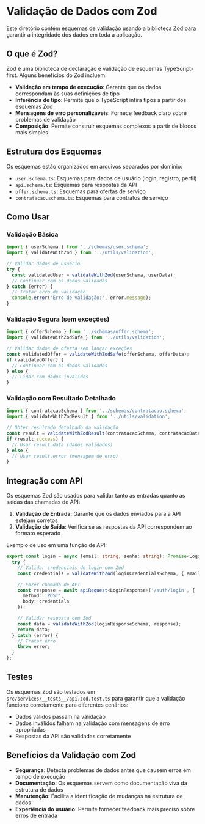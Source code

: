 # Validação de Dados com Zod

Este diretório contém esquemas de validação usando a biblioteca [Zod](https://github.com/colinhacks/zod) para garantir a integridade dos dados em toda a aplicação.

## O que é Zod?

Zod é uma biblioteca de declaração e validação de esquemas TypeScript-first. Alguns benefícios do Zod incluem:

- **Validação em tempo de execução**: Garante que os dados correspondam às suas definições de tipo
- **Inferência de tipo**: Permite que o TypeScript infira tipos a partir dos esquemas Zod
- **Mensagens de erro personalizáveis**: Fornece feedback claro sobre problemas de validação
- **Composição**: Permite construir esquemas complexos a partir de blocos mais simples

## Estrutura dos Esquemas

Os esquemas estão organizados em arquivos separados por domínio:

- `user.schema.ts`: Esquemas para dados de usuário (login, registro, perfil)
- `api.schema.ts`: Esquemas para respostas da API
- `offer.schema.ts`: Esquemas para ofertas de serviço
- `contratacao.schema.ts`: Esquemas para contratos de serviço

## Como Usar

### Validação Básica

```typescript
import { userSchema } from '../schemas/user.schema';
import { validateWithZod } from '../utils/validation';

// Validar dados de usuário
try {
  const validatedUser = validateWithZod(userSchema, userData);
  // Continuar com os dados validados
} catch (error) {
  // Tratar erro de validação
  console.error('Erro de validação:', error.message);
}
```

### Validação Segura (sem exceções)

```typescript
import { offerSchema } from '../schemas/offer.schema';
import { validateWithZodSafe } from '../utils/validation';

// Validar dados de oferta sem lançar exceções
const validatedOffer = validateWithZodSafe(offerSchema, offerData);
if (validatedOffer) {
  // Continuar com os dados validados
} else {
  // Lidar com dados inválidos
}
```

### Validação com Resultado Detalhado

```typescript
import { contratacaoSchema } from '../schemas/contratacao.schema';
import { validateWithZodResult } from '../utils/validation';

// Obter resultado detalhado da validação
const result = validateWithZodResult(contratacaoSchema, contratacaoData);
if (result.success) {
  // Usar result.data (dados validados)
} else {
  // Usar result.error (mensagem de erro)
}
```

## Integração com API

Os esquemas Zod são usados para validar tanto as entradas quanto as saídas das chamadas de API:

1. **Validação de Entrada**: Garante que os dados enviados para a API estejam corretos
2. **Validação de Saída**: Verifica se as respostas da API correspondem ao formato esperado

Exemplo de uso em uma função de API:

```typescript
export const login = async (email: string, senha: string): Promise<LoginResponse> => {
  try {
    // Validar credenciais de login com Zod
    const credentials = validateWithZod(loginCredentialsSchema, { email, senha });

    // Fazer chamada de API
    const response = await apiRequest<LoginResponse>('/auth/login', {
      method: 'POST',
      body: credentials
    });

    // Validar resposta com Zod
    const data = validateWithZod(loginResponseSchema, response);
    return data;
  } catch (error) {
    // Tratar erro
    throw error;
  }
};
```

## Testes

Os esquemas Zod são testados em `src/services/__tests__/api.zod.test.ts` para garantir que a validação funcione corretamente para diferentes cenários:

- Dados válidos passam na validação
- Dados inválidos falham na validação com mensagens de erro apropriadas
- Respostas da API são validadas corretamente

## Benefícios da Validação com Zod

- **Segurança**: Detecta problemas de dados antes que causem erros em tempo de execução
- **Documentação**: Os esquemas servem como documentação viva da estrutura de dados
- **Manutenção**: Facilita a identificação de mudanças na estrutura de dados
- **Experiência do usuário**: Permite fornecer feedback mais preciso sobre erros de entrada